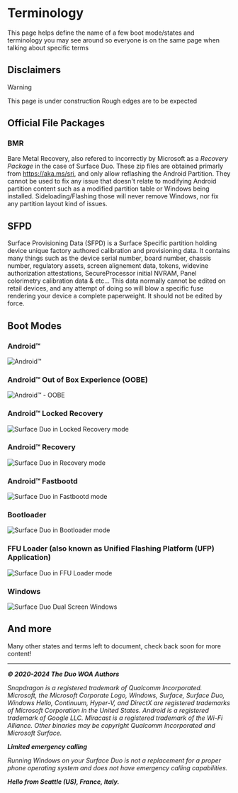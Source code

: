 # Terminology

This page helps define the name of a few boot mode/states and terminology you may see around so everyone is on the same page when talking about specific terms

## Disclaimers

> [!WARNING]
> This page is under construction
> Rough edges are to be expected

## Official File Packages

### BMR

Bare Metal Recovery, also refered to incorrectly by Microsoft as a *Recovery Package* in the case of Surface Duo. These zip files are obtained primarly from https://aka.ms/sri, and only allow reflashing the Android Partition. They cannot be used to fix any issue that doesn't relate to modifying Android partition content such as a modified partition table or Windows being installed. Sideloading/Flashing those will never remove Windows, nor fix any partition layout kind of issues.

## SFPD

Surface Provisioning Data (SFPD) is a Surface Specific partition holding device unique factory authored calibration and provisioning data. It contains many things such as the device serial number, board number, chassis number, regulatory assets, screen alignement data, tokens, widevine authorization attestations, SecureProcessor initial NVRAM, Panel colorimetry calibration data & etc...
This data normally cannot be edited on retail devices, and any attempt of doing so will blow a specific fuse rendering your device a complete paperweight. It should not be edited by force.

## Boot Modes

### Android™

![Android™](https://github.com/WOA-Project/SurfaceDuo-Guides/assets/3755345/36ef925c-fe98-4ec6-9861-c1037d8ced19)

### Android™ Out of Box Experience (OOBE)

![Android™ - OOBE](https://github.com/WOA-Project/SurfaceDuo-Guides/assets/3755345/5f86cbbe-df08-4ba6-92aa-b7fd2a7f72b3)

### Android™ Locked Recovery

![Surface Duo in Locked Recovery mode](https://github.com/WOA-Project/SurfaceDuo-Guides/assets/3755345/0198103d-d44d-40d5-af45-8e60744dfb96)

### Android™ Recovery

![Surface Duo in Recovery mode](https://github.com/WOA-Project/SurfaceDuo-Guides/assets/3755345/9a4a2dd7-7a72-4ed4-8f1e-7e8de627995f)

### Android™ Fastbootd

![Surface Duo in Fastbootd mode](https://github.com/WOA-Project/SurfaceDuo-Guides/assets/3755345/fbd0d1b9-fdf1-4102-8c8a-c29c44ab9c4f)

### Bootloader

![Surface Duo in Bootloader mode](https://github.com/WOA-Project/SurfaceDuo-Guides/assets/3755345/eb19d500-4849-4ded-bd0c-894e4ac56486)

### FFU Loader (also known as Unified Flashing Platform (UFP) Application)

![Surface Duo in FFU Loader mode](https://github.com/WOA-Project/SurfaceDuo-Guides/assets/3755345/f35ba53d-70c6-41de-9cca-ad31368a35fb)

### Windows

![Surface Duo Dual Screen Windows](https://user-images.githubusercontent.com/3755345/170788230-a42e624a-d2ed-4070-b289-a9b34774bcd0.png)

## And more

Many other states and terms left to document, check back soon for more content!

---

_**© 2020-2024 The Duo WOA Authors**_

_Snapdragon is a registered trademark of Qualcomm Incorporated. Microsoft, the Microsoft Corporate Logo, Windows, Surface, Surface Duo, Windows Hello, Continuum, Hyper-V, and DirectX are registered trademarks of Microsoft Corporation in the United States. Android is a registered trademark of Google LLC. Miracast is a registered trademark of the Wi-Fi Alliance. Other binaries may be copyright Qualcomm Incorporated and Microsoft Surface._

_**Limited emergency calling**_

_Running Windows on your Surface Duo is not a replacement for a proper phone operating system and does not have emergency calling capabilities._

_**Hello from Seattle (US), France, Italy.**_